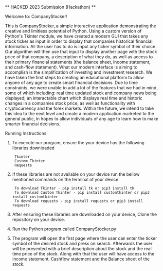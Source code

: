 ** HACKED 2023 Submission (Hackathon) **

Welcome to: CompanyStocker!

This is CompanyStocker, a simple interactive application demonstrating the creative and limitless potential of Python. Using a custom version of Python's Tkinter module, we have created a modern GUI that takes any stock ticker as input in order to display that companies historical financial information. All the user has to do is input any ticker symbol of their choice. Our algorithm will then use that input to display another page with the stock price of that company, a description of what they do, as well as access to their primary financial statements (the balance sheet, income statement, and cash-flow statement). What our modern interface is aiming to accomplish is the simplification of investing and investment research. We have taken the first steps to creating an educational platform to allow anyone of any age to create smart financial decisions. Due to time constraints, we were unable to add a lot of the features that we had in mind, some of which including: real time updated stock and company news being displayed, an interactable chart which displays real time and historic changes in a companies stock price, as well as functionality with cryptocurrency and the forex markets. Within the future, we intend to take this idea to the next level and create a modern application marketed to the general public, in hopes to allow individuals of any age to learn how to make smarter financial decisions.

Running Instructions

1. To execute our program, ensure the your device has the following libraries downloaded

        Tkinter
        Custom Tkinter
        Requests

2. If these libraries are not available on your device run the bellow mentioned commands on the terminal of your device

        To download Tkinter - pip install tk or pip3 install tk 
        To download Custom Tkinter - pip install customtkinter or pip3 install customtkinter 
        To download requests - pip install requests or pip3 install requests

3. After ensuring these libraries are downloaded on your device, Clone the repository on your device.

4. Run the Python program called CompanyStocker.py

5. The program will open the first page where the user can enter the ticker symbol of the desired stock and press on search. Afterwards the user will be              presented with a brief description about the stock and the real time price of the stock. Along with that the user will have access to the Income statement, Cashflow statement and the Balance sheet of the stock.

